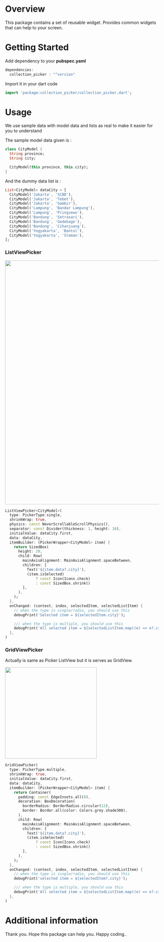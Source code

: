 <!--
This README describes the package. If you publish this package to pub.dev,
this README's contents appear on the landing page for your package.

For information about how to write a good package README, see the guide for
[writing package pages](https://dart.dev/guides/libraries/writing-package-pages).

For general information about developing packages, see the Dart guide for
[creating packages](https://dart.dev/guides/libraries/create-library-packages)
and the Flutter guide for
[developing packages and plugins](https://flutter.dev/developing-packages).
-->

# Overview

This package contains a set of reusable widget.
Provides common widgets that can help to your screen.

# Getting Started

Add dependency to your **pubspec.yaml**
```dart
dependencies:
  collection_picker : "^version"
```

Import it in your dart code
```dart
import 'package:collection_picker/collection_picker.dart';
```

# Usage

We use sample data with model data and lists as real to make it easier for you to understand

The sample model data given is :
```dart
class CityModel {
  String province;
  String city;

  CityModel(this.province, this.city);
}
```

And the dummy data list is :
```dart
List<CityModel> dataCity = [
  CityModel('Jakarta', 'SCBD'),
  CityModel('Jakarta', 'Tebet'),
  CityModel('Jakarta', 'Gambir'),
  CityModel('Lampung', 'Bandar Lampung'),
  CityModel('Lampung', 'Pringsewu'),
  CityModel('Bandung', 'Setrasari'),
  CityModel('Bandung', 'Gedebage'),
  CityModel('Bandung', 'Cihanjuang'),
  CityModel('Yogyakarta', 'Bantul'),
  CityModel('Yogyakarta', 'Sleman'),
];
```

### ListViewPicker

<img src="https://user-images.githubusercontent.com/47182823/233113361-7ccfebb0-28a1-4692-b3dc-3c574d651306.gif" width="800" />

```dart
ListViewPicker<CityModel>(
  type: PickerType.single,
  shrinkWrap: true,
  physics: const NeverScrollableScrollPhysics(),
  separator: const Divider(thickness: 1, height: 16),
  initialValue: dataCity.first,
  data: dataCity,
  itemBuilder: (PickerWrapper<CityModel> item) {
    return SizedBox(
      height: 20,
      child: Row(
        mainAxisAlignment: MainAxisAlignment.spaceBetween,
        children: [
          Text('${item.data?.city}'),
          (item.isSelected)
              ? const Icon(Icons.check)
              : const SizedBox.shrink()
        ],
      ),
    );
  },
  onChanged: (context, index, selectedItem, selectedListItem) {
    // when the type is single/radio, you should use this
    debugPrint('Selected item = ${selectedItem.city}');

    /// when the type is multiple, you should use this
    debugPrint('All selected item = ${selectedListItem.map((e) => e?.city)}');
  },
)
```

### GridViewPicker

Actually is same as Picker ListView but it is serves as GridView.

<img src="https://user-images.githubusercontent.com/47182823/233122729-e20c9c91-003a-4ff4-919f-6a65d6446bc0.gif" width="300" />

```dart
GridViewPicker(
  type: PickerType.multiple,
  shrinkWrap: true,
  initialValue: dataCity.first,
  data: dataCity,
  itemBuilder: (PickerWrapper<CityModel> item) {
    return Container(
      padding: const EdgeInsets.all(8),
      decoration: BoxDecoration(
        borderRadius: BorderRadius.circular(12),
        border: Border.all(color: Colors.grey.shade300),
      ),
      child: Row(
        mainAxisAlignment: MainAxisAlignment.spaceBetween,
        children: [
          Text('${item.data?.city}'),
          (item.isSelected)
              ? const Icon(Icons.check)
              : const SizedBox.shrink()
        ],
      ),
    );
  },
  onChanged: (context, index, selectedItem, selectedListItem) {
    // when the type is single/radio, you should use this
    debugPrint('selected item = ${selectedItem?.city}');

    /// when the type is multiple, you should use this
    debugPrint('All selected item = ${selectedListItem.map((e) => e?.city)}');
  },
)
```

# Additional information

Thank you.
Hope this package can help you.
Happy coding..